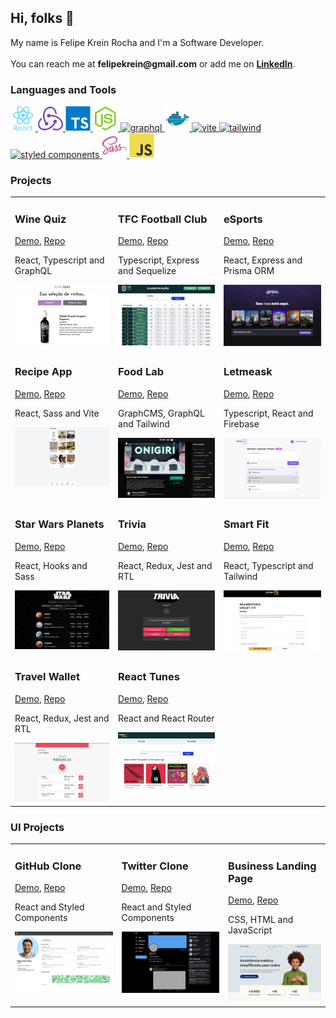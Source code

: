 <h2>Hi, folks 👋</h2>
My name is Felipe Krein Rocha and I'm a Software Developer.
<br />
<br />
You can reach me at <strong>felipekrein@gmail.com</strong> or add me on
<a href="https://www.linkedin.com/in/felipe-krein-rocha/"
  ><strong>LinkedIn</strong></a
>.

<h3 align="left">Languages and Tools</h3>
<p align="left">
  <a href="#">
    <img
      src="https://raw.githubusercontent.com/devicons/devicon/master/icons/react/react-original-wordmark.svg"
      alt="react"
      width="40"
      height="40"
    />
  </a>

  <a href="#">
    <img
      src="https://raw.githubusercontent.com/devicons/devicon/master/icons/redux/redux-original.svg"
      alt="redux"
      width="40"
      height="40"
    />
  </a>
  <a href="#">
    <img
      src="https://raw.githubusercontent.com/devicons/devicon/master/icons/typescript/typescript-original.svg"
      alt="typescript"
      width="40"
      height="40"
    />
  </a>
  <a href="#">
    <img
      src="https://raw.githubusercontent.com/devicons/devicon/master/icons/nodejs/nodejs-original.svg"
      alt="typescript"
      width="40"
      height="40"
    />
  </a>
  <a href="#">
    <img
      src="https://www.vectorlogo.zone/logos/graphql/graphql-icon.svg"
      alt="graphql"
      width="40"
      height="40"
    />
  </a>
  <a href="#">
    <img
      src="https://raw.githubusercontent.com/devicons/devicon/master/icons/docker/docker-original.svg"
      alt="sass"
      width="40"
      height="40"
    />
  </a>
  <a href="#">
    <img
      src="https://s3.amazonaws.com/fellipekrein.com.br-new/imagens/vite.png"
      alt="vite"
      width="40"
      height="40"
    />
  </a>
  <a href="#">
    <img
      src="https://www.vectorlogo.zone/logos/tailwindcss/tailwindcss-icon.svg"
      alt="tailwind"
      width="40"
      height="40"
    />
  </a>
  <a href="#">
    <img
      src="https://s3.amazonaws.com/fellipekrein.com.br-new/imagens/styled.png"
      alt="styled components"
      width="40"
      height="40"
    />
  </a>
  <a href="#">
    <img
      src="https://raw.githubusercontent.com/devicons/devicon/master/icons/sass/sass-original.svg"
      alt="sass"
      width="40"
      height="40"
    />
  </a>
  <a href="#">
    <img
      src="https://raw.githubusercontent.com/devicons/devicon/master/icons/javascript/javascript-original.svg"
      alt="javascript"
      width="40"
      height="40"
    />
  </a>
</p>

<h3 align="left">Projects</h3>
<table>
  <tr>
    <td valign="top">
      <h3 align="left">Wine Quiz</h3>
      <p>
        <a href="https://wine-quiz.vercel.app">Demo</a>,
        <a href="https://github.com/fkrein1/wine-quiz">Repo</a>
      </p>
      <p>React, Typescript and GraphQL</p>
      <a href="https://wine-quiz.vercel.app"
        ><img width="300px" src="./images/wine-quiz.png" alt="Project-preview"
      /></a>
    </td>
    <td valign="top">
      <h3 align="left">TFC Football Club</h3>
      <p>
        <a href="https://tfc-deploy.vercel.app/leaderboard">Demo</a>, 
        <a href="https://github.com/fkrein1/tfc-football-club">Repo</a>
      </p>
      <p>Typescript, Express and Sequelize</p>
      <a href="https://github.com/fkrein1/tfc-football-club"
        ><img width="300px" src="./images/tfc.png" alt="Project-preview"
      /></a>
    </td>
    <td valign="top">
      <h3 align="left">eSports</h3>
      <p>
        <a href="https://esports-web-fkfkfk.vercel.app/">Demo</a>,
        <a href="https://github.com/fkrein1/esports">Repo</a>
      </p>
      <p>React, Express and Prisma ORM</p>
      <a href="https://esports-web-fkfkfk.vercel.app/"
        ><img width="300px" src="./images/esports.png" alt="Project-preview"
      /></a>
    </td>
  </tr>
  <tr>
    <td valign="top">
      <h3 align="left">Recipe App</h3>
      <p>
        <a href="https://recipe-app-flame.vercel.app/">Demo</a>,
        <a href="https://github.com/fkrein1/recipe-app">Repo</a>
      </p>
      <p>React, Sass and Vite</p>
      <a href="https://recipe-app-flame.vercel.app/"
        ><img width="300px" src="./images/recipe-app.png" alt="Project-preview"
      /></a>
    </td>
    <td valign="top">
      <h3 align="left">Food Lab</h3>
      <p>
        <a href="https://food-lab.vercel.app/">Demo</a>,
        <a href="https://github.com/fkrein1/food-lab">Repo</a>
      </p>
      <p>GraphCMS, GraphQL and Tailwind</p>
      <a href="https://food-lab.vercel.app/"
        ><img width="300px" src="./images/food-lab.png" alt="Project-preview"
      /></a>
    </td>  
    <td valign="top">
      <h3 align="left">Letmeask</h3>
      <p>
        <a href="https://letmeask-8f3d9.web.app/">Demo</a>,
        <a href="https://github.com/fkrein1/letmeask">Repo</a>
      </p>
      <p>Typescript, React and Firebase</p>
      <a href="https://letmeask-8f3d9.web.app/"
        ><img width="300px" src="./images/letmeask.png" alt="Project-preview"
      /></a>
    </td>

  </tr>
  <tr>
    <td valign="top">
      <h3 align="left">Star Wars Planets</h3>
      <p>
        <a href="https://fkrein1.github.io/starwars-planets/">Demo</a>,
        <a href="https://github.com/fkrein1/starwars-planets">Repo</a>
      </p>
      <p>React, Hooks and Sass</p>
      <a href="https://fkrein1.github.io/starwars-planets/"
        ><img width="300px" src="./images/starwars.png" alt="Project-preview"
      /></a>
    </td>
    <td valign="top">
      <h3 align="left">Trivia</h3>
      <p>
        <a href="https://fkrein1.github.io/trivia/">Demo</a>,
        <a href="https://github.com/fkrein1/trivia">Repo</a>
      </p>
      <p>React, Redux, Jest and RTL</p>
      <a href="https://fkrein1.github.io/trivia/"
        ><img width="300px" src="./images/trivia.png" alt="Project-preview"
      /></a>
    </td>
    <td valign="top">
      <h3 align="left">Smart Fit</h3>
      <p>
        <a href="https://smartfit-brown.vercel.app/">Demo</a>,
        <a href="https://github.com/fkrein1/smartfit">Repo</a>
      </p>
      <p>React, Typescript and Tailwind</p>
      <a href="https://smartfit-brown.vercel.app/"
        ><img
          width="300px"
          src="./images/smart-fit.png"
          alt="Project-preview"
      /></a>
    </td>

  </tr>
  <tr>
    <td valign="top">
      <h3 align="left">Travel Wallet</h3>
      <p>
        <a href="https://fkrein1.github.io/travel-wallet/">Demo</a>,
        <a href="https://github.com/fkrein1/travel-wallet">Repo</a>
      </p>
      <p>React, Redux, Jest and RTL</p>
      <a href="https://fkrein1.github.io/travel-wallet/"
        ><img
          width="300px"
          src="./images/travel-wallet.png"
          alt="Project-preview"
      /></a>
    </td>
      <td valign="top">
      <h3 align="left">React Tunes</h3>
      <p>
        <a href="https://fkrein1.github.io/react-tunes/">Demo</a>,
        <a href="https://github.com/fkrein1/react-tunes">Repo</a>
      </p>
      <p>React and React Router</p>
      <a href="https://fkrein1.github.io/react-tunes/"
        ><img
          width="300px"
          src="./images/react-tunes.jpg"
          alt="Project-preview"
      /></a>
    </td>
  </tr>
</table>

<h3 align="left">UI Projects</h3>
<table>
  <tr>
    <td valign="top">
      <h3 align="left">GitHub Clone</h3>
      <p>
        <a href="https://github-clone-lovat.vercel.app/">Demo</a>,
        <a href="https://github.com/fkrein1/github-clone">Repo</a>
      </p>
      <p>React and Styled Components</p>
      <a href="https://github-clone-lovat.vercel.app/"
        ><img
          width="300px"
          src="./images/github-clone.png"
          alt="Project-preview"
      /></a>
    </td>
    <td valign="top">
      <h3 align="left">Twitter Clone</h3>
      <p>
        <a href="https://fkrein1.github.io/twitter-clone/">Demo</a>,
        <a href="https://github.com/fkrein1/twitter-clone">Repo</a>
      </p>
      <p>React and Styled Components</p>
      <a href="https://fkrein1.github.io/twitter-clone/"
        ><img
          width="300px"
          src="./images/twitter-clone.png"
          alt="Project-preview"
      /></a>
    </td>
    <td valign="top">
      <h3 align="left">Business Landing Page</h3>
      <p>
        <a href="https://fkrein1.github.io/business-landing-page/">Demo</a>,
        <a href="https://github.com/fkrein1/business-landing-page">Repo</a>
      </p>
      <p>CSS, HTML and JavaScript</p>
      <a href="https://fkrein1.github.io/business-landing-page/"
        ><img
          width="300px"
          src="./images/simple-landing-page.png"
          alt="Project-preview"
      /></a>
    </td>
  </tr>
</table>
